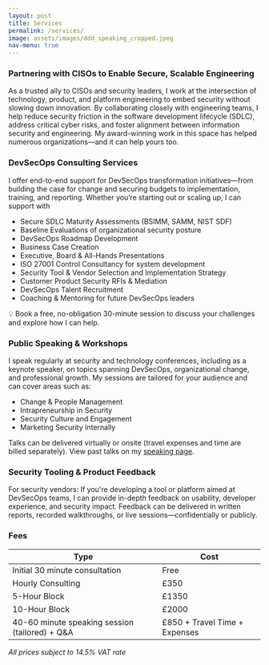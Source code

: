 ```yaml
---
layout: post
title: Services
permalink: /services/
image: assets/images/ddd_speaking_cropped.jpeg
nav-menu: true
---
```


### Partnering with CISOs to Enable Secure, Scalable Engineering

As a trusted ally to CISOs and security leaders, I work at the intersection of technology, product, and platform engineering to embed security without slowing down innovation. By collaborating closely with engineering teams, I help reduce security friction in the software development lifecycle (SDLC), address critical cyber risks, and foster alignment between information security and engineering. My award-winning work in this space has helped numerous organizations—and it can help yours too.

### DevSecOps Consulting Services

I offer end-to-end support for DevSecOps transformation initiatives—from building the case for change and securing budgets to implementation, training, and reporting. Whether you’re starting out or scaling up, I can support with

- Secure SDLC Maturity Assessments (BSIMM, SAMM, NIST SDF)
- Baseline Evaluations of organizational security posture
- DevSecOps Roadmap Development
- Business Case Creation
- Executive, Board & All-Hands Presentations
- ISO 27001 Control Consultancy for system development
- Security Tool & Vendor Selection and Implementation Strategy
- Customer Product Security RFIs & Mediation
- DevSecOps Talent Recruitment
- Coaching & Mentoring for future DevSecOps leaders

💡 Book a free, no-obligation 30-minute session to discuss your challenges and explore how I can help.

### Public Speaking & Workshops
I speak regularly at security and technology conferences, including as a keynote speaker, on topics spanning DevSecOps, organizational change, and professional growth. My sessions are tailored for your audience and can cover areas such as:

- Change & People Management
- Intrapreneurship in Security
- Security Culture and Engagement
- Marketing Security Internally

Talks can be delivered virtually or onsite (travel expenses and time are billed separately). View past talks on my [speaking page](/speaking/).

### Security Tooling & Product Feedback
For security vendors: If you're developing a tool or platform aimed at DevSecOps teams, I can provide in-depth feedback on usability, developer experience, and security impact. Feedback can be delivered in written reports, recorded walkthroughs, or live sessions—confidentially or publicly.

### Fees

| Type | Cost |
| --- | --- |
| Initial 30 minute consultation | Free |
| Hourly Consulting | £350 |
| 5-Hour Block | £1350 |
| 10-Hour Block | £2000 |
| 40-60 minute speaking session (tailored) + Q&A | £850 + Travel Time + Expenses |

<i>All prices subject to 14.5% VAT rate</i>
